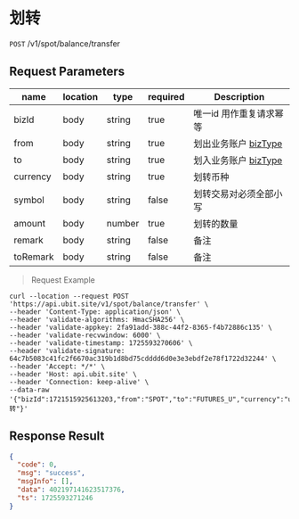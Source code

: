# 划转

`POST` /v1/spot/balance/transfer

## Request Parameters

| name       | location   | type     | required    | Description                                     |
|----------|------|--------|-------|----------------------------------------|
| bizId    | body | string | true  | 唯一id 用作重复请求幂等	                         |
| from     | body | string | true  | 划出业务账户 [bizType](../README?id=biztype) |
| to       | body | string | true  | 划入业务账户 [bizType](../README?id=biztype) |
| currency | body | string | true  | 划转币种                                   |
| symbol   | body | string | false | 划转交易对必须全部小写                            |
| amount   | body | number | true  | 划转的数量                                  |
| remark   | body | string | false | 备注                                     |
| toRemark | body | string | false | 备注                                     |

> Request Example

```shell
curl --location --request POST 'https://api.ubit.site/v1/spot/balance/transfer' \
--header 'Content-Type: application/json' \
--header 'validate-algorithms: HmacSHA256' \
--header 'validate-appkey: 2fa91add-388c-44f2-8365-f4b72886c135' \
--header 'validate-recvwindow: 6000' \
--header 'validate-timestamp: 1725593270606' \
--header 'validate-signature: 64c7b5083c41fc2f6670ac319b1d8bd75cdddd6d0e3e3ebdf2e78f1722d32244' \
--header 'Accept: */*' \
--header 'Host: api.ubit.site' \
--header 'Connection: keep-alive' \
--data-raw '{"bizId":1721515925613203,"from":"SPOT","to":"FUTURES_U","currency":"usdt","amount":"10","remak":"划转"}'
```

## Response Result

```json
{
  "code": 0,
  "msg": "success",
  "msgInfo": [],
  "data": 402197141623517376,
  "ts": 1725593271246
}
```

